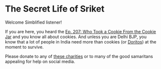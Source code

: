 # The Secret Life of Sriket

Welcome Simblified listener!

If you are here, you heard the [Ep. 207: Who Took a Cookie From the Cookie Jar](https://shows.ivmpodcasts.com/show/simblified-RkZ1HPJY375OLhFt/episode/simblified-ep-207-who-took-a-cookie-from-the-cookie-jar-gw8d-I3eLYdNNfK75WKYo) and you know all about cookies. And unless you are Delhi BJP, you know that a lot of people in India need more than cookies (or [Doritos](https://twitter.com/adeshguptabjp/status/1396073619709521924)) at the moment to survive. 

Please donate to any of [these charities](https://donate.indiacovidresources.in/#organisations) or to many of the good samaritans appealing for help on social media.

